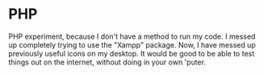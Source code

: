 # PHP
PHP experiment, because I don't have a method to run my code.
  I messed up completely trying to use the "Xampp" package.  Now, I have messed up previously useful icons on my desktop.  It would be good to be able to test things out on the internet, without doing in your own 'puter.
